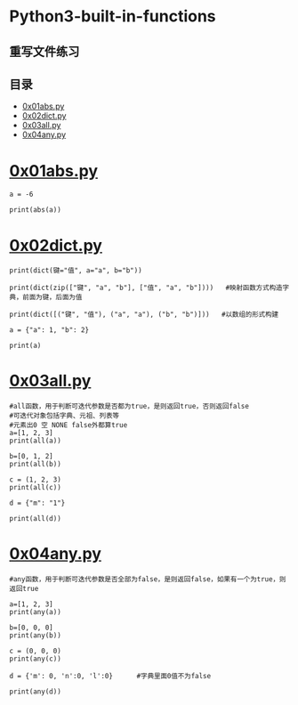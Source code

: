 # Python3-built-in-functions
## 重写文件练习

## 目录
- [0x01abs.py](#0x01abs.py)
- [0x02dict.py](#0x02dict.py)
- [0x03all.py](#0x03all.py)
- [0x04any.py](#0x04any.py)
	







# [0x01abs.py](#0x01abs.py)
	a = -6

	print(abs(a))
# [0x02dict.py](#0x02dict.py)
	print(dict(键="值", a="a", b="b"))

	print(dict(zip(["键", "a", "b"], ["值", "a", "b"])))   #映射函数方式构造字典，前面为键，后面为值

	print(dict([("键", "值"), ("a", "a"), ("b", "b")]))   #以数组的形式构建

	a = {"a": 1, "b": 2}

	print(a)
# [0x03all.py](#0x03all.py)
	#all函数，用于判断可迭代参数是否都为true，是则返回true，否则返回false
	#可迭代对象包括字典、元祖、列表等
	#元素出0 空 NONE false外都算true
	a=[1, 2, 3]
	print(all(a))

	b=[0, 1, 2]
	print(all(b))

	c = (1, 2, 3)
	print(all(c))

	d = {"m": "1"}

	print(all(d))
	
# [0x04any.py](0x04any.py)
	#any函数，用于判断可迭代参数是否全部为false，是则返回false，如果有一个为true，则返回true

	a=[1, 2, 3]
	print(any(a))

	b=[0, 0, 0]
	print(any(b))

	c = (0, 0, 0)
	print(any(c))

	d = {'m': 0, 'n':0, 'l':0}      #字典里面0值不为false

	print(any(d))